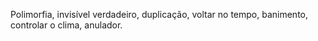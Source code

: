 Polimorfia, invisível verdadeiro, duplicação, voltar no tempo, banimento, controlar o clima, anulador.